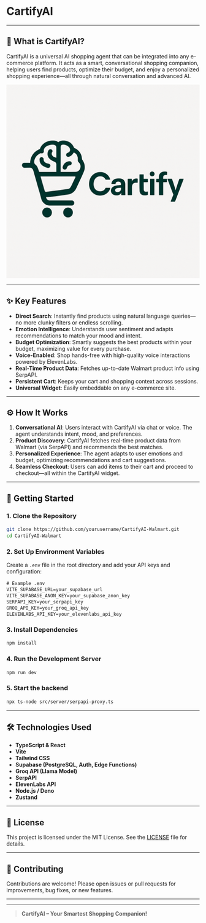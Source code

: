 # CartifyAI

---

## 🛒 What is CartifyAI?

CartifyAI is a universal AI shopping agent that can be integrated into any e-commerce platform. It acts as a smart, conversational shopping companion, helping users find products, optimize their budget, and enjoy a personalized shopping experience—all through natural conversation and advanced AI.
<!-- If the image is not showing, try using a relative path from the README location, or use Markdown syntax: -->
![CartifyAI Logo](CartifyAI-logo.png)
<!-- If the image still does not appear, ensure CartifyAI-logo.png exists in the same directory as this README. -->
---

## ✨ Key Features

- **Direct Search**: Instantly find products using natural language queries—no more clunky filters or endless scrolling.
- **Emotion Intelligence**: Understands user sentiment and adapts recommendations to match your mood and intent.
- **Budget Optimization**: Smartly suggests the best products within your budget, maximizing value for every purchase.
- **Voice-Enabled**: Shop hands-free with high-quality voice interactions powered by ElevenLabs.
- **Real-Time Product Data**: Fetches up-to-date Walmart product info using SerpAPI.
- **Persistent Cart**: Keeps your cart and shopping context across sessions.
- **Universal Widget**: Easily embeddable on any e-commerce site.

---

## ⚙️ How It Works

1. **Conversational AI**: Users interact with CartifyAI via chat or voice. The agent understands intent, mood, and preferences.
2. **Product Discovery**: CartifyAI fetches real-time product data from Walmart (via SerpAPI) and recommends the best matches.
3. **Personalized Experience**: The agent adapts to user emotions and budget, optimizing recommendations and cart suggestions.
4. **Seamless Checkout**: Users can add items to their cart and proceed to checkout—all within the CartifyAI widget.

---

## 🚀 Getting Started

### 1. Clone the Repository
```bash
git clone https://github.com/yourusername/CartifyAI-Walmart.git
cd CartifyAI-Walmart
```

### 2. Set Up Environment Variables
Create a `.env` file in the root directory and add your API keys and configuration:
```
# Example .env
VITE_SUPABASE_URL=your_supabase_url
VITE_SUPABASE_ANON_KEY=your_supabase_anon_key
SERPAPI_KEY=your_serpapi_key
GROQ_API_KEY=your_groq_api_key
ELEVENLABS_API_KEY=your_elevenlabs_api_key
```

### 3. Install Dependencies
```bash
npm install
```

### 4. Run the Development Server
```bash
npm run dev
```

### 5. Start the backend
```bash
npx ts-node src/server/serpapi-proxy.ts
```

---

## 🛠️ Technologies Used
- **TypeScript & React**
- **Vite**
- **Tailwind CSS**
- **Supabase (PostgreSQL, Auth, Edge Functions)**
- **Groq API (Llama Model)**
- **SerpAPI**
- **ElevenLabs API**
- **Node.js / Deno**
- **Zustand**

---

## 📄 License

This project is licensed under the MIT License. See the [LICENSE](LICENSE) file for details.

---

## 🙌 Contributing

Contributions are welcome! Please open issues or pull requests for improvements, bug fixes, or new features.

---



---

> **CartifyAI – Your Smartest Shopping Companion!** 
